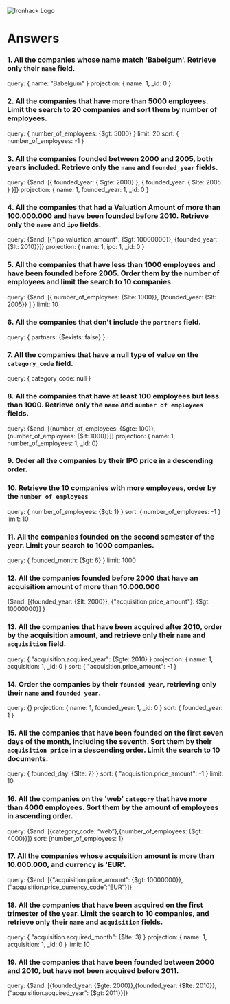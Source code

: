 ![Ironhack Logo](https://i.imgur.com/1QgrNNw.png)

# Answers

### 1. All the companies whose name match 'Babelgum'. Retrieve only their `name` field.

query: { name: "Babelgum" }
projection: { name: 1, _id: 0 }

### 2. All the companies that have more than 5000 employees. Limit the search to 20 companies and sort them by **number of employees**.

query: { number_of_employees: {$gt: 5000} }
limit: 20
sort: { number_of_employees: -1 }

### 3. All the companies founded between 2000 and 2005, both years included. Retrieve only the `name` and `founded_year` fields.

query: {$and: [{ founded_year: { $gte: 2000} }, { founded_year: { $lte: 2005 } }]}
projection: { name: 1, founded_year: 1, _id: 0 }

### 4. All the companies that had a Valuation Amount of more than 100.000.000 and have been founded before 2010. Retrieve only the `name` and `ipo` fields.

query: {$and: [{"ipo.valuation_amount": {$gt: 10000000}}, {founded_year: {$lt: 2010}}]}
projection: { name: 1, ipo: 1, _id: 0 }

### 5. All the companies that have less than 1000 employees and have been founded before 2005. Order them by the number of employees and limit the search to 10 companies.

query: {$and: [{ number_of_employees: {$lte: 1000}}, {founded_year: {$lt: 2005}} ] }
limit: 10

### 6. All the companies that don't include the `partners` field.

query: { partners: {$exists: false} }

### 7. All the companies that have a null type of value on the `category_code` field.

query: { category_code: null }

### 8. All the companies that have at least 100 employees but less than 1000. Retrieve only the `name` and `number of employees` fields.

query: {$and: [{number_of_employees: {$gte: 100}}, {number_of_employees: {$lt: 1000}}]}
projection: { name: 1, number_of_employees: 1, _id: 0}

### 9. Order all the companies by their IPO price in a descending order.

<!-- Your Code Goes Here -->

### 10. Retrieve the 10 companies with more employees, order by the `number of employees`

query: { number_of_employees: {$gt: 1} }
sort: { number_of_employees: -1 }
limit: 10

### 11. All the companies founded on the second semester of the year. Limit your search to 1000 companies.

query: { founded_month: {$gt: 6} }
limit: 1000

<!-- ### 12. All the companies that have been 'deadpooled' after the third year. -->

<!-- Your Code Goes Here -->

### 12. All the companies founded before 2000 that have an acquisition amount of more than 10.000.000

{$and: [{founded_year: {$lt: 2000}}, {"acquisition.price_amount"}: {$gt: 10000000}] }


### 13. All the companies that have been acquired after 2010, order by the acquisition amount, and retrieve only their `name` and `acquisition` field.

query: { "acquisition.acquired_year": {$gte: 2010} }
projection: { name: 1, acquisition: 1, _id: 0 }
sort: { "acquisition.price_amount": -1 }

### 14. Order the companies by their `founded year`, retrieving only their `name` and `founded year`.

query: {}
projection: { name: 1, founded_year: 1, _id: 0 }
sort: { founded_year: 1 }

### 15. All the companies that have been founded on the first seven days of the month, including the seventh. Sort them by their `acquisition price` in a descending order. Limit the search to 10 documents.

query: { founded_day: {$lte: 7} }
sort: { "acquisition.price_amount": -1 }
limit: 10

### 16. All the companies on the 'web' `category` that have more than 4000 employees. Sort them by the amount of employees in ascending order.

query: {$and: [{category_code: “web”},{number_of_employees: {$gt: 4000}}]}
sort: {number_of_employees: 1}

### 17. All the companies whose acquisition amount is more than 10.000.000, and currency is 'EUR'.

query: {$and: [{“acquisition.price_amount”: {$gt: 10000000}},{“acquisition.price_currency_code”:“EUR”}]}

### 18. All the companies that have been acquired on the first trimester of the year. Limit the search to 10 companies, and retrieve only their `name` and `acquisition` fields.

query: { "acquisition.acquired_month": {$lte: 3} }
projection: { name: 1, acquisition: 1, _id: 0 }
limit: 10

### 19. All the companies that have been founded between 2000 and 2010, but have not been acquired before 2011.

query: {$and: [{founded_year: {$gte: 2000}},{founded_year: {$lte: 2010}}, {“acquisition.acquired_year”: {$gt: 2011}}]}

